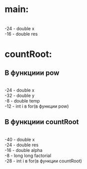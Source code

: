 # main:

<br> -24 - double x
<br> -16 - double res

# countRoot:
## В функциии pow
<br> -24 - double x
<br> -32 - double y
<br> -8 - double temp
<br> -12 - int i в for(в функции pow)
## В функциии countRoot
<br> -40 - double x
<br> -24 - double res
<br> -16 - double alpha
<br> -8 - long long factorial
<br> -28 - int i в for(в функции countRoot)
